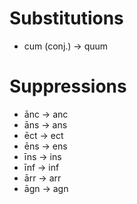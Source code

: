 # Substitutions
- cum (conj.) -> quum

# Suppressions
- ānc -> anc
- āns -> ans
- ēct -> ect
- ēns -> ens
- īns -> ins
- īnf -> inf
- ārr -> arr
- āgn -> agn
